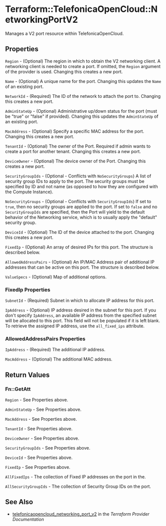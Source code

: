 # Terraform::TelefonicaOpenCloud::NetworkingPortV2

Manages a V2 port resource within TelefonicaOpenCloud.

## Properties

`Region` - (Optional) The region in which to obtain the V2 networking client.
A networking client is needed to create a port. If omitted, the
`Region` argument of the provider is used. Changing this creates a new
port.

`Name` - (Optional) A unique name for the port. Changing this
updates the `Name` of an existing port.

`NetworkId` - (Required) The ID of the network to attach the port to. Changing
this creates a new port.

`AdminStateUp` - (Optional) Administrative up/down status for the port
(must be "true" or "false" if provided). Changing this updates the
`AdminStateUp` of an existing port.

`MacAddress` - (Optional) Specify a specific MAC address for the port. Changing
this creates a new port.

`TenantId` - (Optional) The owner of the Port. Required if admin wants
to create a port for another tenant. Changing this creates a new port.

`DeviceOwner` - (Optional) The device owner of the Port. Changing this creates
a new port.

`SecurityGroupIds` - (Optional - Conflicts with `NoSecurityGroups`) A list
of security group IDs to apply to the port. The security groups must be
specified by ID and not name (as opposed to how they are configured with
the Compute Instance).

`NoSecurityGroups` - (Optional - Conflicts with `SecurityGroupIds`) If set to
`true`, then no security groups are applied to the port. If set to `false` and
no `SecurityGroupIds` are specified, then the Port will yield to the default
behavior of the Networking service, which is to usually apply the "default"
security group.

`DeviceId` - (Optional) The ID of the device attached to the port. Changing this
creates a new port.

`FixedIp` - (Optional) An array of desired IPs for this port. The structure is
described below.

`AllowedAddressPairs` - (Optional) An IP/MAC Address pair of additional IP
addresses that can be active on this port. The structure is described
below.

`ValueSpecs` - (Optional) Map of additional options.

### FixedIp Properties

`SubnetId` - (Required) Subnet in which to allocate IP address for
this port.

`IpAddress` - (Optional) IP address desired in the subnet for this port. If
you don't specify `IpAddress`, an available IP address from the specified
subnet will be allocated to this port. This field will not be populated if it
is left blank. To retrieve the assigned IP address, use the `all_fixed_ips`
attribute.

### AllowedAddressPairs Properties

`IpAddress` - (Required) The additional IP address.

`MacAddress` - (Optional) The additional MAC address.


## Return Values

### Fn::GetAtt

`Region` - See Properties above.

`AdminStateUp` - See Properties above.

`MacAddress` - See Properties above.

`TenantId` - See Properties above.

`DeviceOwner` - See Properties above.

`SecurityGroupIds` - See Properties above.

`DeviceId` - See Properties above.

`FixedIp` - See Properties above.

`AllFixedIps` - The collection of Fixed IP addresses on the port in the.

`AllSecurityGroupIds` - The collection of Security Group IDs on the port.

## See Also

* [telefonicaopencloud_networking_port_v2](https://www.terraform.io/docs/providers/telefonicaopencloud/r/networking_port_v2.html) in the _Terraform Provider Documentation_